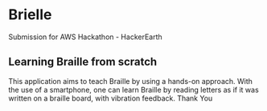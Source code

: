 # Brielle
Submission for AWS Hackathon - HackerEarth

## Learning Braille from scratch
This application aims to teach Braille by using a hands-on approach. With the use of a smartphone, one can learn Braille by reading letters as if it was written on a braille board, with vibration feedback.
Thank You

